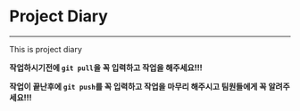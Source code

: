 # Project Diary

---

This is project diary

**작업하시기전에 `git pull`을 꼭 입력하고 작업을 해주세요!!!**

**작업이 끝난후에 `git push`를 꼭 입력하고 작업을 마무리 해주시고 팀원들에게 꼭 알려주세요!!!**
